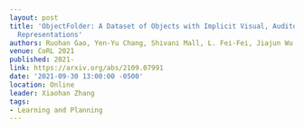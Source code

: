 ```yaml
---
layout: post
title: 'ObjectFolder: A Dataset of Objects with Implicit Visual, Auditory, and Tactile
  Representations'
authors: Ruohan Gao, Yen-Yu Chang, Shivani Mall, L. Fei-Fei, Jiajun Wu
venue: CoRL 2021
published: 2021-
link: https://arxiv.org/abs/2109.07991
date: '2021-09-30 13:00:00 -0500'
location: Online
leader: Xiaohan Zhang
tags:
- Learning and Planning
---
```

